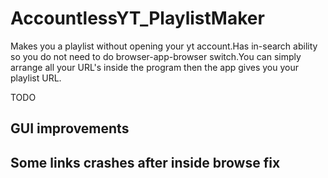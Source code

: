 # AccountlessYT_PlaylistMaker
Makes you a playlist without opening your yt account.Has in-search ability so you do not need to do  browser-app-browser switch.You can simply arrange all your URL's inside the program then the app gives you your playlist URL.


TODO

## GUI improvements 
## Some links crashes after inside browse fix
